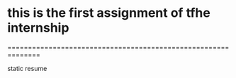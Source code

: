 this is  the first assignment of tfhe internship 
==============================================================
==============================================================

static resume 
